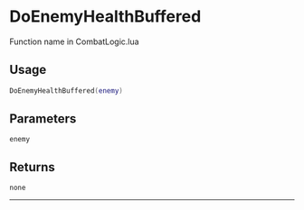 # DoEnemyHealthBuffered
Function name in CombatLogic.lua
## Usage
```lua
DoEnemyHealthBuffered(enemy)
```
## Parameters
`enemy`
## Returns
`none`

---